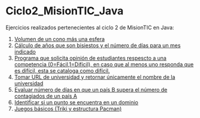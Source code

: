 # Ciclo2_MisionTIC_Java
Ejercicios realizados pertenecientes al ciclo 2 de MisionTIC en Java:
<br>
<ol>
 <li>
   <a href="https://github.com/amir1226/Ciclo2_MisionTIC_Java/blob/main/src/semana1/EjD2Volumen/EjD2Volumen.java"> Volumen de un cono más una esfera</a>
 </li>
  <li>
   <a href="https://github.com/amir1226/Ciclo2_MisionTIC_Java/blob/main/src/semana1/aniosBisiestos/aniosBisiestos.java"> Cálculo de años que son bisiestos y el número de días para un mes indicado </a>
 </li>
  
  <li>
   <a href="https://github.com/amir1226/Ciclo2_MisionTIC_Java/blob/main/src/semana1/competenciaFacil/competenciaFacil.java" target="_blank"> Programa que solicita opinión de estudiantes respescto a una competencia (0=Fácil,1=Difícil), en caso que al menos uno responda que es difícil, esta se cataloga como difícil.</a>
 </li>
 
 <li>
   <a href="https://github.com/amir1226/Ciclo2_MisionTIC_Java/blob/main/src/semana1/nombresUniversidades/nombresUniversidades.java" target="_blank"> Tomar URL de universidad y retornar únicamente el nombre de la universidad </a>
 </li>

<li>
   <a href="https://github.com/amir1226/Ciclo2_MisionTIC_Java/blob/main/src/semana1/propagacion/propagacion.java" target="_blank"> Evaluar número de días en que un país B supera el número de contagiados de un país A </a>
 </li>
 
 <li>
   <a href="https://github.com/amir1226/Ciclo2_MisionTIC_Java/blob/main/src/semana1/puntoEnDominio/puntoEnDominio.java"> Identificar si un punto se encuentra en un dominio </a>
 </li>
 
 <li>
  <a href="https://github.com/amir1226/Ciclo2_MisionTIC_Java/tree/main/src/semana2"> Juegos básicos (Triki y estructura Pacman) </a>
 </li>
</ol>
